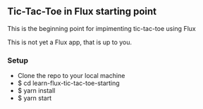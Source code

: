 ## Tic-Tac-Toe in Flux starting point

This is the beginning point for impimenting tic-tac-toe using Flux

This is not yet a Flux app,  that is up to you.

### Setup

* Clone the repo to your local machine
* $ cd learn-flux-tic-tac-toe-starting
* $ yarn install
* $ yarn start
